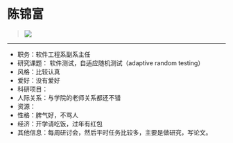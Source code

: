 # 陈锦富
> ![](https://github.com/TutorWikiUJS/TutorWiki/blob/master/imgs/cjf.jpg)
------
- 职务：软件工程系副系主任
- 研究课题： 软件测试，自适应随机测试（adaptive random testing）
- 风格：比较认真
- 爱好：没有爱好
- 科研项目：
- 人际关系：与学院的老师关系都还不错
- 资源：
- 性格：脾气好，不骂人
- 经济：开学请吃饭，过年有红包
- 其他信息：每周研讨会，然后平时任务比较多，主要是做研究，写论文。
